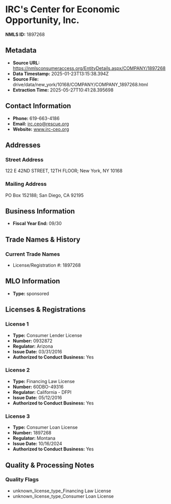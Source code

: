 # IRC's Center for Economic Opportunity, Inc.

**NMLS ID:** 1897268

## Metadata
- **Source URL:** https://nmlsconsumeraccess.org/EntityDetails.aspx/COMPANY/1897268
- **Data Timestamp:** 2025-01-23T13:15:38.394Z
- **Source File:** drive/data/new_york/10168/COMPANY/COMPANY_1897268.html
- **Extraction Time:** 2025-05-27T10:41:28.395698

## Contact Information
- **Phone:** 619-663-4186
- **Email:** irc.ceo@rescue.org
- **Website:** www.irc-ceo.org

## Addresses
### Street Address
122 E 42ND STREET, 12TH FLOOR; New York, NY 10168

### Mailing Address
PO Box 152188; San Diego, CA 92195

## Business Information
- **Fiscal Year End:** 09/30

## Trade Names & History
### Current Trade Names
- License/Registration #: 1897268

## MLO Information
- **Type:** sponsored

## Licenses & Registrations

### License 1
- **Type:** Consumer Lender License
- **Number:** 0932872
- **Regulator:** Arizona
- **Issue Date:** 03/31/2016
- **Authorized to Conduct Business:** Yes

### License 2
- **Type:** Financing Law License
- **Number:** 60DBO-49316
- **Regulator:** California - DFPI
- **Issue Date:** 05/12/2016
- **Authorized to Conduct Business:** Yes

### License 3
- **Type:** Consumer Loan License
- **Number:** 1897268
- **Regulator:** Montana
- **Issue Date:** 10/16/2024
- **Authorized to Conduct Business:** Yes

## Quality & Processing Notes
### Quality Flags
- unknown_license_type_Financing Law License
- unknown_license_type_Consumer Loan License
